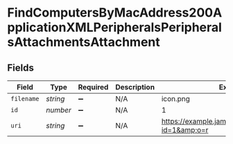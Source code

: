 # FindComputersByMacAddress200ApplicationXMLPeripheralsPeripheralsAttachmentsAttachment


## Fields

| Field                                                  | Type                                                   | Required                                               | Description                                            | Example                                                |
| ------------------------------------------------------ | ------------------------------------------------------ | ------------------------------------------------------ | ------------------------------------------------------ | ------------------------------------------------------ |
| `filename`                                             | *string*                                               | :heavy_minus_sign:                                     | N/A                                                    | icon.png                                               |
| `id`                                                   | *number*                                               | :heavy_minus_sign:                                     | N/A                                                    | 1                                                      |
| `uri`                                                  | *string*                                               | :heavy_minus_sign:                                     | N/A                                                    | https://example.jamfcloud/attachment.html?id=1&amp;o=r |